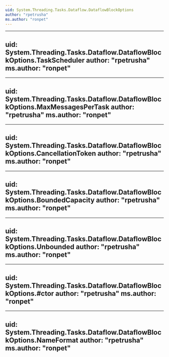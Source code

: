```yaml
---
uid: System.Threading.Tasks.Dataflow.DataflowBlockOptions
author: "rpetrusha"
ms.author: "ronpet"
---
```


---
uid: System.Threading.Tasks.Dataflow.DataflowBlockOptions.TaskScheduler
author: "rpetrusha"
ms.author: "ronpet"
---

---
uid: System.Threading.Tasks.Dataflow.DataflowBlockOptions.MaxMessagesPerTask
author: "rpetrusha"
ms.author: "ronpet"
---

---
uid: System.Threading.Tasks.Dataflow.DataflowBlockOptions.CancellationToken
author: "rpetrusha"
ms.author: "ronpet"
---

---
uid: System.Threading.Tasks.Dataflow.DataflowBlockOptions.BoundedCapacity
author: "rpetrusha"
ms.author: "ronpet"
---

---
uid: System.Threading.Tasks.Dataflow.DataflowBlockOptions.Unbounded
author: "rpetrusha"
ms.author: "ronpet"
---

---
uid: System.Threading.Tasks.Dataflow.DataflowBlockOptions.#ctor
author: "rpetrusha"
ms.author: "ronpet"
---

---
uid: System.Threading.Tasks.Dataflow.DataflowBlockOptions.NameFormat
author: "rpetrusha"
ms.author: "ronpet"
---
